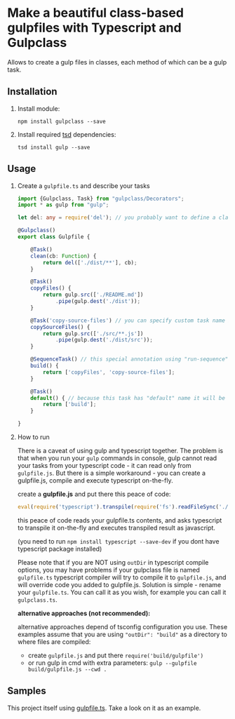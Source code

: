 # Make a beautiful class-based gulpfiles with Typescript and Gulpclass

Allows to create a gulp files in classes, each method of which can be a gulp task.

## Installation

1. Install module:

    `npm install gulpclass --save`

2. Install required [tsd](http://definitelytyped.org/tsd/) dependencies:

    `tsd install gulp --save`

## Usage

1. Create a `gulpfile.ts` and describe your tasks
    
    ```typescript
    import {Gulpclass, Task} from "gulpclass/Decorators";
    import * as gulp from "gulp";
    
    let del: any = require('del'); // you probably want to define a classes that does not have type definition this way
    
    @Gulpclass()
    export class Gulpfile {
    
        @Task()
        clean(cb: Function) {
            return del(['./dist/**'], cb);
        }
    
        @Task()
        copyFiles() {
            return gulp.src(['./README.md'])
                .pipe(gulp.dest('./dist'));
        }
    
        @Task('copy-source-files') // you can specify custom task name if you need
        copySourceFiles() {
            return gulp.src(['./src/**.js'])
                .pipe(gulp.dest('./dist/src'));
        }
    
        @SequenceTask() // this special annotation using "run-sequence" module to run returned tasks in sequence
        build() {
            return ['copyFiles', 'copy-source-files'];
        }
    
        @Task()
        default() { // because this task has "default" name it will be run as default gulp task
            return ['build'];
        }
    
    }
    ```
    
2. How to run

    There is a caveat of using gulp and typescript together. The problem is that when you run your `gulp` commands 
    in console, gulp cannot read your tasks from your typescript code - it can read only from `gulpfile.js`. 
    But there is a simple workaround - you can create a gulpfile.js, compile and execute typescript on-the-fly.
    
    create a **gulpfile.js** and put there this peace of code:
    ```javascript
    eval(require('typescript').transpile(require('fs').readFileSync('./gulpfile.ts').toString()));
    ```
    this peace of code reads your gulpfile.ts contents, and asks typescript to transpile it on-the-fly and executes transpiled result as javascript.
    
    (you need to run `npm install typescript --save-dev` if you dont have typescript package installed)
    
    Please note that if you are NOT using `outDir` in typescript compile options, you may have problems if your 
    gulpclass file is named `gulpfile.ts` typescript compiler will try to compile it to `gulpfile.js`, and will override
    code you added to gulpfile.js. Solution is simple - rename your `gulpfile.ts`. You can call it as you wish, 
    for example you can call it `gulpclass.ts`.
    
    **alternative approaches (not recommended):**

    alternative approaches depend of tsconfig configuration you use. These examples assume that you are using 
    `"outDir": "build"` as a directory to where files are compiled:

    * create `gulpfile.js` and put there ```require('build/gulpfile')```
    * or run gulp in cmd with extra parameters: `gulp --gulpfile build/gulpfile.js --cwd .`
    
## Samples

This project itself using [gulpfile.ts](https://github.com/PLEEROCK/gulpclass/blob/master/gulpfile.ts).
Take a look on it as an example.


[1]: https://github.com/PLEEROCK/microframework
[2]: https://github.com/gulpclass/gulpfile.ts
